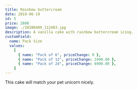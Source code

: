 ```yaml
---
title: Rainbow buttercream
date: 2019-06-19
id: 5
price: 2600
image: ./20200409_112403.jpg
description: A vanilla cake with rainbow buttercream icing.
customField:
  name: Pack Size
  values:
    [
      { name: "Pack of 6", priceChange: 0 },
      { name: "Pack of 12", priceChange: 2400.00 },
      { name: "Pack of 24", priceChange: 6900.00 },
    ]
---
```


This cake will match your pet unicorn nicely.
